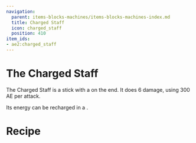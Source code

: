 ```yaml
---
navigation:
  parent: items-blocks-machines/items-blocks-machines-index.md
  title: Charged Staff
  icon: charged_staff
  position: 410
item_ids:
- ae2:charged_staff
---
```

# The Charged Staff

<ItemImage id="charged_staff" scale="4" />

The Charged Staff is a stick with a <ItemLink id="charged_certus_quartz_crystal" /> on the end. It does 6 damage, using 300 AE
per attack.

Its energy can be recharged in a <ItemLink id="charger" />.

# Recipe

<RecipeFor id="charged_staff" />